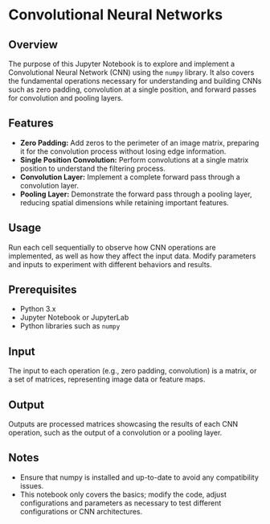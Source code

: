 # Convolutional Neural Networks

## Overview
The purpose of this Jupyter Notebook is to explore and implement a Convolutional Neural Network (CNN) using the `numpy` library. It also covers the fundamental operations necessary for understanding and building CNNs such as zero padding, convolution at a single position, and forward passes for convolution and pooling layers.

## Features
- **Zero Padding:** Add zeros to the perimeter of an image matrix, preparing it for the convolution process without losing edge information.
- **Single Position Convolution:** Perform convolutions at a single matrix position to understand the filtering process.
- **Convolution Layer:** Implement a complete forward pass through a convolution layer.
- **Pooling Layer:** Demonstrate the forward pass through a pooling layer, reducing spatial dimensions while retaining important features.

## Usage
Run each cell sequentially to observe how CNN operations are implemented, as well as how they affect the input data. Modify parameters and inputs to experiment with different behaviors and results.

## Prerequisites
- Python 3.x
- Jupyter Notebook or JupyterLab
- Python libraries such as `numpy`

## Input
The input to each operation (e.g., zero padding, convolution) is a matrix, or a set of matrices, representing image data or feature maps.

## Output
Outputs are processed matrices showcasing the results of each CNN operation, such as the output of a convolution or a pooling layer.

## Notes
 - Ensure that numpy is installed and up-to-date to avoid any compatibility issues.
- This notebook only covers the basics; modify the code, adjust configurations and parameters as necessary to test different configurations or CNN architectures.